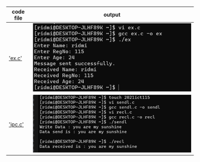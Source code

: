 | code file | output |
|-----------|--------|
|['ex.c'](./Codes/ex.c)|![ex.png](./Outputs/ex.png)|
|['ipc.c'](./Codes/ipc.c)|![ipc.png](./Outputs/ipc.png)|

